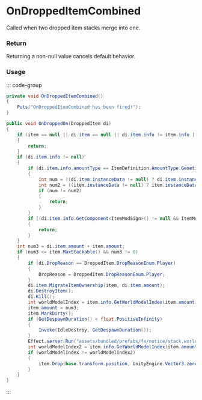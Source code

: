<Badge type="danger" text="Carbon Compatible"/><Badge type="warning" text="Oxide Compatible"/>
# OnDroppedItemCombined
Called when two dropped item stacks merge into one.
### Return
Returning a non-null value cancels default behavior.

### Usage
::: code-group
```csharp [Example]
private void OnDroppedItemCombined()
{
	Puts("OnDroppedItemCombined has been fired!");
}
```
```csharp [Source — Assembly-CSharp @ DroppedItem]
public void OnDroppedOn(DroppedItem di)
{
	if (item == null || di.item == null || di.item.info != item.info || (di.item.IsBlueprint() && di.item.blueprintTarget != item.blueprintTarget) || NeverCombine || di.NeverCombine || (di.item.hasCondition && di.item.condition != di.item.maxCondition) || (item.hasCondition && item.condition != item.maxCondition))
	{
		return;
	}
	if (di.item.info != null)
	{
		if (di.item.info.amountType == ItemDefinition.AmountType.Genetics)
		{
			int num = ((di.item.instanceData != null) ? di.item.instanceData.dataInt : (-1));
			int num2 = ((item.instanceData != null) ? item.instanceData.dataInt : (-1));
			if (num != num2)
			{
				return;
			}
		}
		if ((di.item.info.GetComponent<ItemModSign>() != null && ItemModAssociatedEntity<SignContent>.GetAssociatedEntity(di.item) != null) || (item.info != null && item.info.GetComponent<ItemModSign>() != null && ItemModAssociatedEntity<SignContent>.GetAssociatedEntity(item) != null))
		{
			return;
		}
	}
	int num3 = di.item.amount + item.amount;
	if (num3 <= item.MaxStackable() && num3 != 0)
	{
		if (di.DropReason == DroppedItem.DropReasonEnum.Player)
		{
			DropReason = DroppedItem.DropReasonEnum.Player;
		}
		di.item.MigrateItemOwnership(item, di.item.amount);
		di.DestroyItem();
		di.Kill();
		int worldModelIndex = item.info.GetWorldModelIndex(item.amount);
		item.amount = num3;
		item.MarkDirty();
		if (GetDespawnDuration() < float.PositiveInfinity)
		{
			Invoke(IdleDestroy, GetDespawnDuration());
		}
		Effect.server.Run("assets/bundled/prefabs/fx/notice/stack.world.fx.prefab", this, 0u, UnityEngine.Vector3.zero, UnityEngine.Vector3.zero);
		int worldModelIndex2 = item.info.GetWorldModelIndex(item.amount);
		if (worldModelIndex != worldModelIndex2)
		{
			item.Drop(base.transform.position, UnityEngine.Vector3.zero, base.transform.rotation);
		}
	}
}

```
:::
